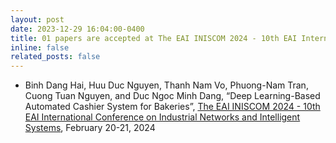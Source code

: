 ```yaml
---
layout: post
date: 2023-12-29 16:04:00-0400
title: 01 papers are accepted at The EAI INISCOM 2024 - 10th EAI International Conference on Industrial Networks and Intelligent Systems
inline: false
related_posts: false
---
```


- Binh Dang Hai, Huu Duc Nguyen, Thanh Nam Vo, Phuong-Nam Tran, Cuong Tuan Nguyen, and Duc Ngoc Minh Dang, “Deep Learning-Based Automated Cashier System for Bakeries”, <a href="https://iniscom.eai-conferences.org/2024/"> The EAI INISCOM 2024 - 10th EAI International Conference on Industrial Networks and Intelligent Systems</a>, February 20-21, 2024 
